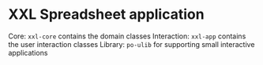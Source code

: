 # XXL Spreadsheet application

Core: `xxl-core` contains the domain classes
Interaction: `xxl-app` contains the user interaction classes
Library: `po-ulib` for supporting small interactive applications

